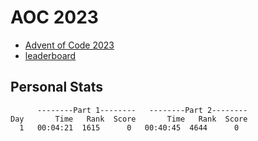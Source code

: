 # AOC 2023

* [Advent of Code 2023](https://adventofcode.com/2023)
* [leaderboard](https://adventofcode.com/2023/leaderboard)

## Personal Stats
```
      --------Part 1--------   --------Part 2--------
Day       Time   Rank  Score       Time   Rank  Score
  1   00:04:21  1615      0   00:40:45  4644      0
```
